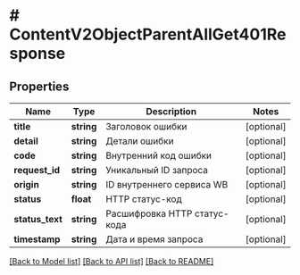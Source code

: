 # # ContentV2ObjectParentAllGet401Response

## Properties

Name | Type | Description | Notes
------------ | ------------- | ------------- | -------------
**title** | **string** | Заголовок ошибки | [optional]
**detail** | **string** | Детали ошибки | [optional]
**code** | **string** | Внутренний код ошибки | [optional]
**request_id** | **string** | Уникальный ID запроса | [optional]
**origin** | **string** | ID внутреннего сервиса WB | [optional]
**status** | **float** | HTTP статус-код | [optional]
**status_text** | **string** | Расшифровка HTTP статус-кода | [optional]
**timestamp** | **string** | Дата и время запроса | [optional]

[[Back to Model list]](../../README.md#models) [[Back to API list]](../../README.md#endpoints) [[Back to README]](../../README.md)

